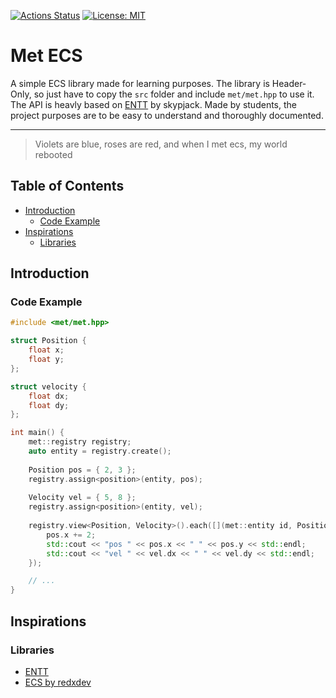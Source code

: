 [![Actions Status](https://github.com/guillaume-haerinck/met-ecs/workflows/unit%20test/badge.svg)](https://github.com/guillaume-haerinck/met-ecs/actions)
[![License: MIT](https://img.shields.io/badge/License-MIT-yellow.svg)](https://opensource.org/licenses/MIT)

# Met ECS

A simple ECS library made for learning purposes. The library is Header-Only, so just have to copy the `src` folder and include `met/met.hpp` to use it. 
The API is heavly based on [ENTT](https://github.com/skypjack/entt) by skypjack. Made by students, the project purposes are to be easy to understand and thoroughly documented.

---

> Violets are blue, roses are red, and when I met ecs, my world rebooted

## Table of Contents

* [Introduction](#introduction)
    * [Code Example](#code-example)
* [Inspirations](#inspirations)
    * [Libraries](#libraries)

## Introduction

### Code Example

```C++
#include <met/met.hpp>

struct Position {
    float x;
    float y;
};

struct velocity {
    float dx;
    float dy;
};

int main() {
    met::registry registry;
    auto entity = registry.create();
    
    Position pos = { 2, 3 };
    registry.assign<position>(entity, pos);
    
    Velocity vel = { 5, 8 };
    registry.assign<position>(entity, vel);
    
    registry.view<Position, Velocity>().each([](met::entity id, Position& pos, Velocity& vel) {
        pos.x += 2;
        std::cout << "pos " << pos.x << " " << pos.y << std::endl;
        std::cout << "vel " << vel.dx << " " << vel.dy << std::endl;
    });

    // ...
}
```

## Inspirations

### Libraries

- [ENTT](https://github.com/skypjack/entt)
- [ECS by redxdev](https://github.com/redxdev/ECS)

